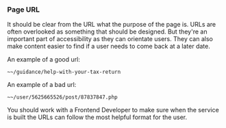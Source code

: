 ### Page URL

It should be clear from the URL what the purpose of the page is. URLs are often overlooked as something that should be designed. But they're an important part of accessibility as they can orientate users. They can also make content easier to find if a user needs to come back at a later date.

An example of a good url:
```text
~~/guidance/help-with-your-tax-return
```

An example of a bad url: 
```text
~~/user/5625665526/post/87837847.php
```

You should work with a Frontend Developer to make sure when the service is built the URLs can follow the most helpful format for the user.
